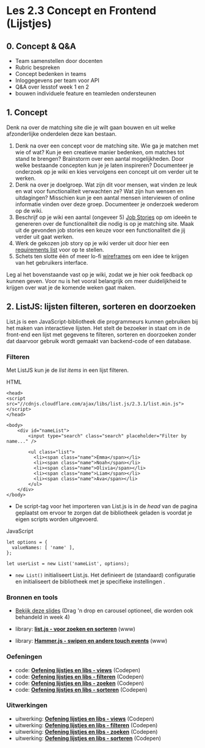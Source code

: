 # Les 2.3 Concept en Frontend (Lijstjes)

## 0. Concept & Q&A

- Team samenstellen door docenten
- Rubric bespreken
- Concept bedenken in teams
- Inloggegevens per team voor API
- Q&A over lesstof week 1 en 2
- bouwen individuele feature en teamleden ondersteunen

## 1. Concept

Denk na over de matching site die je wilt gaan bouwen en uit welke afzonderlijke onderdelen deze kan bestaan.

1. Denk na over een concept voor de matching site. Wie ga je matchen met wie of wat? Kun je een creatieve manier bedenken, om matches tot stand te brengen? Brainstorm over een aantal mogelijkheden. Door welke bestaande concepten kun je je laten inspireren? Documenteer je onderzoek op je wiki en kies vervolgens een concept uit om verder uit te werken.
2. Denk na over je doelgroep. Wat zijn dit voor mensen, wat vinden ze leuk en wat voor functionaliteit verwachten ze? Wat zijn hun wensen en uitdagingen? Misschien kun je een aantal mensen interviewen of online informatie vinden over deze groep. Documenteer je onderzoek wederom op de wiki.
3. Beschrijf op je wiki een aantal (ongeveer 5) [Job Stories](https://jtbd.info/replacing-the-user-story-with-the-job-story-af7cdee10c27) op om ideeën te genereren over de functionaliteit die nodig is op je matching site. Maak uit de gevonden job stories een keuze voor een functionaliteit die jij verder uit gaat werken.
4. Werk de gekozen job story op je wiki verder uit door hier een [requirements list](https://cmdmethods.nl/cards/stepping-stones/requirements-list) voor op te stellen.
5. Schets ten slotte één of meer lo-fi [wireframes](https://cmdmethods.nl/cards/stepping-stones/design-specification) om een idee te krijgen van het gebruikers interface.

Leg al het bovenstaande vast op je wiki, zodat we je hier ook feedback op kunnen geven. Voor nu is het vooral belangrijk om meer duidelijkheid te krijgen over wat je de komende weken gaat maken.

## 2. ListJS: lijsten filteren, sorteren en doorzoeken

List.js is een JavaScript-bibliotheek die programmeurs kunnen gebruiken bij het maken van interactieve lijsten. Het stelt de bezoeker in staat om in de front-end een lijst met gegevens te filteren, sorteren en doorzoeken zonder dat daarvoor gebruik wordt gemaakt van backend-code of een database.

### Filteren

Met ListJS kun je de _list items_ in een lijst filteren.

HTML

```
<head>
<script src="//cdnjs.cloudflare.com/ajax/libs/list.js/2.3.1/list.min.js"></script>
</head>

<body>
    <div id="nameList">
        <input type="search" class="search" placeholder="Filter by name..." />

        <ul class="list">
          <li><span class="name">Emma</span></li>
          <li><span class="name">Noah</span></li>
          <li><span class="name">Olivia</span></li>
          <li><span class="name">Liam</span></li>
          <li><span class="name">Ava</span></li>
        </ul>
    </div>
</body>
```

- De script-tag voor het importeren van List.js is in de _head_ van de pagina geplaatst om ervoor te zorgen dat de bibliotheek geladen is voordat je eigen scripts worden uitgevoerd.

JavaScript

```
let options = {
  valueNames: [ 'name' ],
};

let userList = new List('nameList', options);

```

- `new List()` initialiseert List.js. Het definieert de (standaard) configuratie en initialiseert de bibliotheek met je specifieke instellingen .

### Bronnen en tools

- [Bekijk deze slides](/bronnen/Frontend/fe-1-lijstjes.pdf) (Drag 'n drop en carousel optioneel, die worden ook behandeld in week 4)

- library: **[list.js - voor zoeken en sorteren](https://listjs.com/)** (www)
- library: **[Hammer.js - swipen en andere touch events](https://hammerjs.github.io/)** (www)

### Oefeningen

- code: **[Oefening lijstjes en libs - views](https://codepen.io/shooft/pen/wvErdwQ)** (Codepen)
- code: [**Oefening lijstjes en libs - filteren**](https://codepen.io/shooft/pen/BaOwRyq) (Codepen)
- code: [**Oefening lijstjes en libs - zoeken**](https://codepen.io/shooft/pen/PodJmzy) (Codepen)
- code: [**Oefening lijstjes en libs - sorteren**](https://codepen.io/shooft/pen/XWPeRjK) (Codepen)

### Uitwerkingen

- uitwerking: **[Oefening lijstjes en libs - views](https://codepen.io/shooft/pen/BaOwRBq)** (Codepen)
- uitwerking: [**Oefening lijstjes en libs - filteren**](https://codepen.io/shooft/pen/bGxoWNO) (Codepen)
- uitwerking: **[Oefening lijstjes en libs - zoeken](https://codepen.io/shooft/pen/BaOwRzv)** (Codepen)
- uitwerking: **[Oefening lijstjes en libs - sorteren](https://codepen.io/shooft/pen/ExewmgN)** (Codepen)
